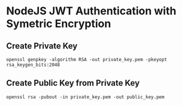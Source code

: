# NodeJS JWT Authentication with Symetric Encryption 

## Create Private Key
```
openssl genpkey -algorithm RSA -out private_key.pem -pkeyopt rsa_keygen_bits:2048
```

## Create Public Key from Private Key
```
openssl rsa -pubout -in private_key.pem -out public_key.pem
```
